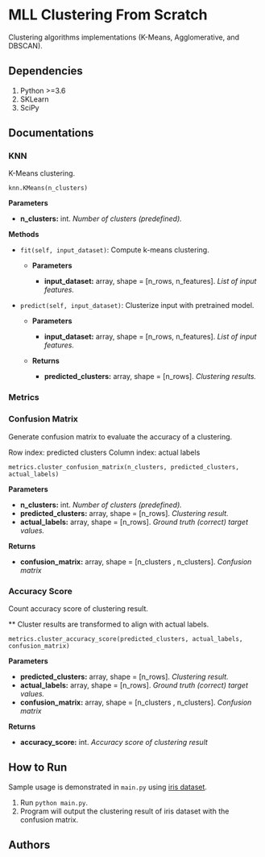 # MLL Clustering From Scratch

Clustering algorithms implementations (K-Means, Agglomerative, and DBSCAN).

## Dependencies
1. Python >=3.6
2. SKLearn
3. SciPy

## Documentations

### KNN
  K-Means clustering.

  ```
  knn.KMeans(n_clusters)
  ```
  **Parameters**
  - **n_clusters:** int. _Number of clusters (predefined)._

  **Methods**
  - `fit(self, input_dataset)`: Compute k-means clustering.
    
    - **Parameters**
      
      - **input_dataset:** array, shape = [n_rows, n_features]. _List of input features._

  - `predict(self, input_dataset)`: Clusterize input with pretrained model.
    
    - **Parameters**
      
      - **input_dataset:** array, shape = [n_rows, n_features]. _List of input features._

    - **Returns**

      - **predicted_clusters:** array, shape = [n_rows]. _Clustering results._


### Metrics
### Confusion Matrix
  Generate confusion matrix to evaluate the accuracy of a clustering.

  Row index: predicted clusters
  Column index: actual labels

  ``` 
  metrics.cluster_confusion_matrix(n_clusters, predicted_clusters, actual_labels)
  ```

  **Parameters**
  - **n_clusters:** int. _Number of clusters (predefined)._
  - **predicted_clusters:** array, shape = [n_rows]. _Clustering result._
  - **actual_labels:** array, shape = [n_rows]. _Ground truth (correct) target values._

  **Returns**
  - **confusion_matrix:** array, shape = [n_clusters , n_clusters]. _Confusion matrix_

### Accuracy Score
  Count accuracy score of clustering result.
  
  ** Cluster results are transformed to align with actual labels.

  ``` 
  metrics.cluster_accuracy_score(predicted_clusters, actual_labels, confusion_matrix)
  ```

  **Parameters**
  - **predicted_clusters:** array, shape = [n_rows]. _Clustering result._
  - **actual_labels:** array, shape = [n_rows]. _Ground truth (correct) target values._
  - **confusion_matrix:** array, shape = [n_clusters , n_clusters]. _Confusion matrix_

  **Returns**
  - **accuracy_score:** int. _Accuracy score of clustering result_

## How to Run

Sample usage is demonstrated in `main.py` using [iris dataset](https://scikit-learn.org/stable/modules/generated/sklearn.datasets.load_iris.html#sklearn.datasets.load_iris).

1. Run `python main.py`.
2. Program will output the clustering result of iris dataset with the confusion matrix.

## Authors
